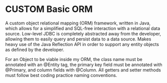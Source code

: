 # CUSTOM Basic ORM
A custom object relational mapping (ORM) framework, written in Java, which allows for a simplified and SQL-free interaction with a relational data source. Low-level JDBC is completely abstracted away from the developer, allowing them to easily query and persist data to a data source. Makes heavy use of the Java Reflection API in order to support any entity objects as defined by the developer.

For an Object to be viable inside my ORM, the class name must be annotated with an @Entity tag, the primary key field must be annotated with @Primary,
and column fields with @Column.  All getters and setter methods must follow best coding practice naming conventions.
